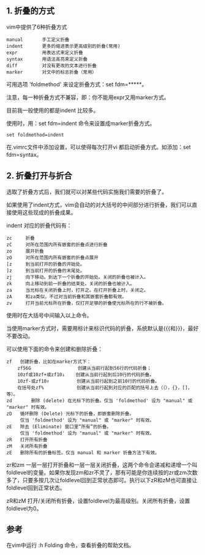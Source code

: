 

## 1. 折叠的方式

vim中提供了6种折叠方式

```
manual       手工定义折叠
indent       更多的缩进表示更高级别的折叠(常用)
expr         用表达式来定义折叠
syntax       用语法高亮来定义折叠
diff         对没有更改的文本进行折叠
marker       对文中的标志折叠（常用）
```

可用选项 'foldmethod' 来设定折叠方式：set fdm=*****。

注意，每一种折叠方式不兼容，即：你不能用expr又用marker方式。

目前我一般使用的都是indent 比较多。

使用时，用：set fdm=indent 命令来设置成marker折叠方式。

```
set foldmethod=indent
```

在.vimrc文件中添加设置，可以使得每次打开vi 都启动折叠方式。如添加：set fdm=syntax。

## 2. 折叠打开与折合

选取了折叠方式后，我们就可以对某些代码实施我们需要的折叠了。

如果使用了indent方式，vim会自动的对大括号的中间部分进行折叠，我们可以直接使用这些现成的折叠成果。

indent 对应的折叠代码有：

```
zc     折叠
zC     对所在范围内所有嵌套的折叠点进行折叠
zo     展开折叠
zO     对所在范围内所有嵌套的折叠点展开
[z     到当前打开的折叠的开始处。
]z     到当前打开的折叠的末尾处。
zj     向下移动。到达下一个折叠的开始处。关闭的折叠也被计入。
zk     向上移动到前一折叠的结束处。关闭的折叠也被计入。
za     当光标在关闭折叠上时，打开之。在打开折叠上时，关闭之。  
zA     和za类似，不过对当前折叠和其嵌套折叠都有效。  
zv     打开当前光标所在折叠，仅打开足够的折叠使光标所在的行不被折叠。
```

使用时在大括号中间输入以上命令。

当使用marker方式时，需要用标计来标识代码的折叠，系统默认是{{{和}}}，最好不要改动。

可以使用下面的命令来创建和删除折叠：

```
zf   创建折叠，比如在marker方式下：
    zf56G                 创建从当前行起到56行的代码折叠；
    10zf或10zf+或zf10↓    创建从当前行起到后10行的代码折叠。
    10zf-或zf10↑          创建从当前行起到之前10行的代码折叠。
    在括号处zf%            创建从当前行起到对应的匹配的括号上去（（），{}，[]，等）。
zd       删除 (delete) 在光标下的折叠。仅当 'foldmethod' 设为 "manual" 或 "marker" 时有效。
zD   循环删除 (Delete) 光标下的折叠，即嵌套删除折叠。
     仅当 'foldmethod' 设为 "manual" 或 "marker" 时有效。
zE   除去 (Eliminate) 窗口里“所有”的折叠。
     仅当 'foldmethod' 设为 "manual" 或 "marker" 时有效。
zR   打开所有折叠  
zM   关闭所有折叠  
zE   删除所有的折叠标签。仅当 manual 和 marker 折叠方法下有效。 
```

zr和zm  一层一层打开折叠和一层一层关闭折叠，这两个命令会递减和递增一个叫foldlevel的变量。如果你发现zm和zr不灵了，那有可能是你连续按的zr或zm次数多了，只要多按几次让foldlevel回到正常状态即可。执行以下zR和zM也可直接让foldlevel回到正常状态。

zR和zM  打开/关闭所有折叠，设置foldlevel为最高级别。关闭所有折叠，设置foldlevel为0。 

## 参考

在vim中运行 :h Folding 命令，查看折叠的帮助文档。  